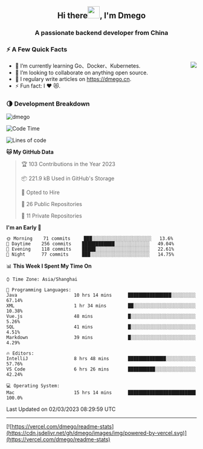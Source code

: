 <h2 align="center">Hi there<img src="https://cdn.jsdelivr.net/gh/dmego/images/img/Hi.gif" height="32" />, I'm Dmego </h2>
<h3 align="center">A passionate backend developer from China</h3>

### ⚡️ A Few Quick Facts

<img align="right" src="https://readme-stats-dmego.vercel.app/api?username=dmego&show_icons=true&icon_color=1573B3&hide_title=true&text_color=718096&bg_color=00000000&hide_border=true"/>

<ul>
    <li> 🌱 I’m currently learning Go、Docker、Kubernetes.</li>
    <li> 👯 I’m looking to collaborate on anything open source.</li>
    <li> 📝 I regulary write articles on <a href="https://dmego.cn">https://dmego.cn</a>.</li>
    <li> ⚡ Fun fact: I ❤️ 😻.</li>
</ul>

### 🌗 Development Breakdown

<img src="https://komarev.com/ghpvc/?username=dmego" alt="dmego" />

<!--START_SECTION:waka-->
![Code Time](http://img.shields.io/badge/Code%20Time-1%2C987%20hrs%2020%20mins-blue)

![Lines of code](https://img.shields.io/badge/From%20Hello%20World%20I%27ve%20Written-225%20Thousand%20lines%20of%20code-blue)

**🐱 My GitHub Data** 

> 🏆 103 Contributions in the Year 2023
 > 
> 📦 221.9 kB Used in GitHub's Storage 
 > 
> 💼 Opted to Hire
 > 
> 📜 26 Public Repositories 
 > 
> 🔑 11 Private Repositories  
 > 
**I'm an Early 🐤** 

```text
🌞 Morning    71 commits     ███░░░░░░░░░░░░░░░░░░░░░░   13.6% 
🌆 Daytime    256 commits    ████████████░░░░░░░░░░░░░   49.04% 
🌃 Evening    118 commits    █████░░░░░░░░░░░░░░░░░░░░   22.61% 
🌙 Night      77 commits     ███░░░░░░░░░░░░░░░░░░░░░░   14.75%

```


📊 **This Week I Spent My Time On** 

```text
⌚︎ Time Zone: Asia/Shanghai

💬 Programming Languages: 
Java                     10 hrs 14 mins      ████████████████░░░░░░░░░   67.14% 
XML                      1 hr 34 mins        ██░░░░░░░░░░░░░░░░░░░░░░░   10.38% 
Vue.js                   48 mins             █░░░░░░░░░░░░░░░░░░░░░░░░   5.26% 
SQL                      41 mins             █░░░░░░░░░░░░░░░░░░░░░░░░   4.51% 
Markdown                 39 mins             █░░░░░░░░░░░░░░░░░░░░░░░░   4.29%

🔥 Editors: 
IntelliJ                 8 hrs 48 mins       ██████████████░░░░░░░░░░░   57.76% 
VS Code                  6 hrs 26 mins       ██████████░░░░░░░░░░░░░░░   42.24%

💻 Operating System: 
Mac                      15 hrs 14 mins      █████████████████████████   100.0%

```


 Last Updated on 02/03/2023 08:29:59 UTC
<!--END_SECTION:waka-->

---

[![https://vercel.com/dmego/readme-stats](https://cdn.jsdelivr.net/gh/dmego/images/img/powered-by-vercel.svg)](https://vercel.com/dmego/readme-stats)

